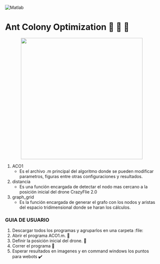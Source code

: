 ![Matlab](https://img.shields.io/badge/Matlab-R2018b-orange)


# Ant Colony Optimization :ant: :ant: :ant:

<div id="header" align="center">
<img src="https://user-images.githubusercontent.com/60333304/203881069-be0e931b-f758-43d7-9fd0-70e1a3b46b5e.gif" width = "400"/>
</div>






1. ACO1
      - Es el archivo .m principal del algoritmo donde se pueden modificar parametros, figuras entre otras configuraciones y resultados.
2. distancia
      - Es una función encargada de detectar el nodo mas cercano a la posición inicial del drone CrazyFlie 2.0 
3. graph_grid
      - Es la función encargada de generar el grafo con los nodos y aristas del espacio tridimensional donde se haran los cálculos.  
  
 ### GUIA DE USUARIO
1. Descargar todos los programas y agruparlos en una carpeta :file:
1. Abrir el programa ACO1.m. 📂
2. Definir la posición inicial del drone. 🚁
3. Correr el programa 🏃
4. Esperar resultados en imagenes y en command windows los puntos para webots ✔️

